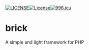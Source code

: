 [![LICENSE](https://img.shields.io/badge/license-Anti%20996-blue.svg)](https://github.com/996icu/996.ICU/blob/master/LICENSE)<a href="https://packagist.org/packages/laravel/framework"><img src="https://poser.pugx.org/laravel/framework/license.svg" alt="License"></a>[![996.icu](https://img.shields.io/badge/link-996.icu-red.svg)](https://996.icu)
# brick
A simple and light framework for PHP
